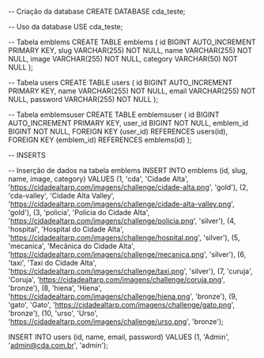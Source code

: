 -- Criação da database
CREATE DATABASE cda_teste;

-- Uso da database
USE cda_teste;

-- Tabela emblems
CREATE TABLE emblems (
    id BIGINT AUTO_INCREMENT PRIMARY KEY,
    slug VARCHAR(255) NOT NULL,
    name VARCHAR(255) NOT NULL,
    image VARCHAR(255) NOT NULL,
    category VARCHAR(50) NOT NULL
);

-- Tabela users
CREATE TABLE users (
    id BIGINT AUTO_INCREMENT PRIMARY KEY,
    name VARCHAR(255) NOT NULL,
    email VARCHAR(255) NOT NULL,
    password VARCHAR(255) NOT NULL
);

-- Tabela emblemsuser
CREATE TABLE emblemsuser (
    id BIGINT AUTO_INCREMENT PRIMARY KEY,
    user_id BIGINT NOT NULL,
    emblem_id BIGINT NOT NULL,
    FOREIGN KEY (user_id) REFERENCES users(id),
    FOREIGN KEY (emblem_id) REFERENCES emblems(id)
);

-- INSERTS

-- Inserção de dados na tabela emblems
INSERT INTO emblems (id, slug, name, image, category) VALUES
(1, 'cda', 'Cidade Alta', 'https://cidadealtarp.com/imagens/challenge/cidade-alta.png', 'gold'),
(2, 'cda-valley', 'Cidade Alta Valley', 'https://cidadealtarp.com/imagens/challenge/cidade-alta-valley.png', 'gold'),
(3, 'policia', 'Policia do Cidade Alta', 'https://cidadealtarp.com/imagens/challenge/policia.png', 'silver'),
(4, 'hospital', 'Hospital do Cidade Alta', 'https://cidadealtarp.com/imagens/challenge/hospital.png', 'silver'),
(5, 'mecanica', 'Mecânica do Cidade Alta', 'https://cidadealtarp.com/imagens/challenge/mecanica.png', 'silver'),
(6, 'taxi', 'Taxi do Cidade Alta', 'https://cidadealtarp.com/imagens/challenge/taxi.png', 'silver'),
(7, 'curuja', 'Coruja', 'https://cidadealtarp.com/imagens/challenge/coruja.png', 'bronze'),
(8, 'hiena', 'Hiena', 'https://cidadealtarp.com/imagens/challenge/hiena.png', 'bronze'),
(9, 'gato', 'Gato', 'https://cidadealtarp.com/imagens/challenge/gato.png', 'bronze'),
(10, 'urso', 'Urso', 'https://cidadealtarp.com/imagens/challenge/urso.png', 'bronze');

INSERT INTO users (id, name, email, password) VALUES
(1, 'Admin', 'admin@cda.com.br', 'admin');

